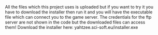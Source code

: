 All the files which this project uses is uploaded but if you want to try it you have to download the installer then run it and you will have the executable file which can connect you to the game server.
The credentials for the ftp server are not shown in the code but the downloaded files can access them!
Download the installer here: yahtzee.sci-soft.eu/installer.exe
